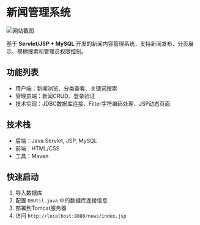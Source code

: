 # 新闻管理系统
![网站截图](./News/src/webapp/images/detail1.png)

基于 **Servlet/JSP + MySQL** 开发的新闻内容管理系统，支持新闻发布、分页展示、模糊搜索和管理员权限控制。

## 功能列表
- 用户端：新闻浏览、分类查看、关键词搜索
- 管理员端：新闻CRUD、登录验证
- 技术实现：JDBC数据库连接、Filter字符编码处理、JSP动态页面

## 技术栈
- 后端：Java Servlet, JSP, MySQL
- 前端：HTML/CSS
- 工具：Maven

## 快速启动
1. 导入数据库
2. 配置 `DBUtil.java` 中的数据库连接信息  
3. 部署到Tomcat服务器  
4. 访问 `http://localhost:8080/news/index.jsp`
